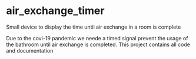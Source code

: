 # air_exchange_timer
Small device to display the time until air exchange in a room is complete

Due to the covi-19 pandemic we neede a timed signal prevent the usage of the bathroom until air exchange is completed.
This project contains all code and documentation
